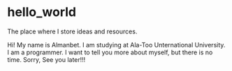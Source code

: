 # hello_world
The place where I store ideas and  resources.

Hi! 
My name is Almanbet. I am studying at Ala-Too Unternational University. I am a programmer. I want to tell you more about myself, but there is no time. Sorry, See you later!!!
